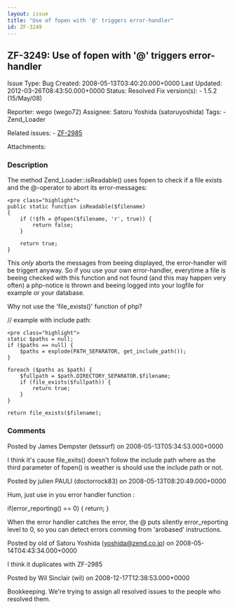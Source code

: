 ```yaml
---
layout: issue
title: "Use of fopen with '@' triggers error-handler"
id: ZF-3249
---
```


ZF-3249: Use of fopen with '@' triggers error-handler
-----------------------------------------------------

 Issue Type: Bug Created: 2008-05-13T03:40:20.000+0000 Last Updated: 2012-03-26T08:43:50.000+0000 Status: Resolved Fix version(s): - 1.5.2 (15/May/08)
 
 Reporter:  wego (wego72)  Assignee:  Satoru Yoshida (satoruyoshida)  Tags: - Zend\_Loader
 
 Related issues: - [ZF-2985](/issues/browse/ZF-2985)
 
 Attachments: 
### Description

The method Zend\_Loader::isReadable() uses fopen to check if a file exists and the @-operator to abort its error-messages:

 
    <pre class="highlight">
    public static function isReadable($filename)
    {
        if (!$fh = @fopen($filename, 'r', true)) {
            return false;
        }
    
        return true;
    }


This _only_ aborts the messages from beeing displayed, the error-handler will be triggert anyway. So if you use your own error-handler, everytime a file is beeing checked with this function and not found (and this may happen very often) a php-notice is thrown and beeing logged into your logfile for example or your database.

Why not use the 'file\_exists()' function of php?

// example with include path:

 
    <pre class="highlight">
    static $paths = null;
    if ($paths == null) {
        $paths = explode(PATH_SEPARATOR, get_include_path());
    }
        
    foreach ($paths as $path) {
        $fullpath = $path.DIRECTORY_SEPARATOR.$filename;
        if (file_exists($fullpath)) {
            return true;
        }
    }
          
    return file_exists($filename);


 

 

### Comments

Posted by James Dempster (letssurf) on 2008-05-13T05:34:53.000+0000

I think it's cause file\_exits() doesn't follow the include path where as the third parameter of fopen() is weather is should use the include path or not.

 

 

Posted by julien PAULI (doctorrock83) on 2008-05-13T08:20:49.000+0000

Hum, just use in you error handler function :

if(error\_reporting() == 0) { return; }

When the error handler catches the error, the @ puts silently error\_reporting level to 0, so you can detect errors comming from 'arobased' instructions.

 

 

Posted by old of Satoru Yoshida (yoshida@zend.co.jp) on 2008-05-14T04:43:34.000+0000

I think it duplicates with ZF-2985

 

 

Posted by Wil Sinclair (wil) on 2008-12-17T12:38:53.000+0000

Bookkeeping. We're trying to assign all resolved issues to the people who resolved them.

 

 